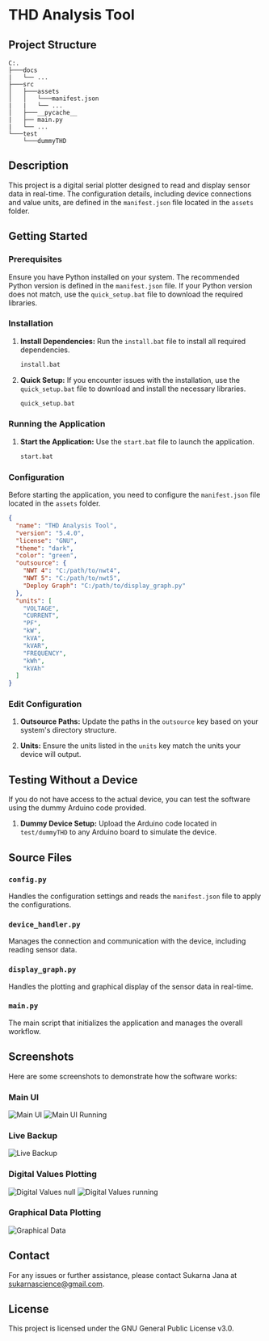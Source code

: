 # THD Analysis Tool

## Project Structure

```
C:.
├───docs
|   └── ...
├───src
│   ├───assets
│   │   └───manifest.json
|   |   └── ...
│   ├───__pycache__
|   ├── main.py
|   └── ...
└───test
    └───dummyTHD
```

## Description

This project is a digital serial plotter designed to read and display sensor data in real-time. The configuration details, including device connections and value units, are defined in the `manifest.json` file located in the `assets` folder.

## Getting Started

### Prerequisites

Ensure you have Python installed on your system. The recommended Python version is defined in the `manifest.json` file. If your Python version does not match, use the `quick_setup.bat` file to download the required libraries.

### Installation

1. **Install Dependencies:**
   Run the `install.bat` file to install all required dependencies.
   ```bash
   install.bat
   ```

2. **Quick Setup:**
   If you encounter issues with the installation, use the `quick_setup.bat` file to download and install the necessary libraries.
   ```bash
   quick_setup.bat
   ```

### Running the Application

1. **Start the Application:**
   Use the `start.bat` file to launch the application.
   ```bash
   start.bat
   ```

### Configuration

Before starting the application, you need to configure the `manifest.json` file located in the `assets` folder.

```json
{
  "name": "THD Analysis Tool",
  "version": "5.4.0",
  "license": "GNU",
  "theme": "dark",
  "color": "green",
  "outsource": {
    "NWT 4": "C:/path/to/nwt4",
    "NWT 5": "C:/path/to/nwt5",
    "Deploy Graph": "C:/path/to/display_graph.py"
  },
  "units": [
    "VOLTAGE",
    "CURRENT",
    "PF",
    "kW",
    "kVA",
    "kVAR",
    "FREQUENCY",
    "kWh",
    "kVAh"
  ]
}
```

### Edit Configuration

1. **Outsource Paths:**
   Update the paths in the `outsource` key based on your system's directory structure.

2. **Units:**
   Ensure the units listed in the `units` key match the units your device will output.

## Testing Without a Device

If you do not have access to the actual device, you can test the software using the dummy Arduino code provided.

1. **Dummy Device Setup:**
   Upload the Arduino code located in `test/dummyTHD` to any Arduino board to simulate the device.

## Source Files

### `config.py`
Handles the configuration settings and reads the `manifest.json` file to apply the configurations.

### `device_handler.py`
Manages the connection and communication with the device, including reading sensor data.

### `display_graph.py`
Handles the plotting and graphical display of the sensor data in real-time.

### `main.py`
The main script that initializes the application and manages the overall workflow.

## Screenshots

Here are some screenshots to demonstrate how the software works:

### Main UI
![Main UI](Docs/main_ui.png)
![Main UI Running](Docs/main_ui2.png)

### Live Backup
![Live Backup](Docs/live_backup.png)

### Digital Values Plotting
![Digital Values null](Docs/digital_values1.png)
![Digital Values running](Docs/digital_values2.png)

### Graphical Data Plotting
![Graphical Data](Docs/graphical_data.png)

## Contact

For any issues or further assistance, please contact Sukarna Jana at sukarnascience@gmail.com.

## License

This project is licensed under the GNU General Public License v3.0.